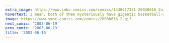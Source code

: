 ```yaml
---
extra_image: https://www.smbc-comics.com/comics/1430617321-20030616-2after.png
hovertext: I mean, both of them mysteriously have gigantic basketball-shaped heads.
image: https://www.smbc-comics.com/comics/20030616-2.gif
next_comic: '2003-06-19'
prev_comic: '2003-06-13'
title: '2003-06-16'
---
```


